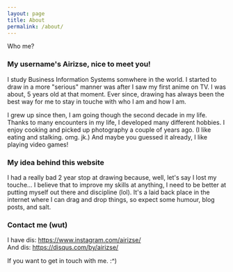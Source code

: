 ```yaml
---
layout: page
title: About
permalink: /about/
---
```


Who me?

### My username's Airizse, nice to meet you!

I study Business Information Systems somwhere in the world.
I started to draw in a more "serious" manner was after I saw my first anime on TV. I was about, 5 years old at that moment. Ever since, drawing has always been the best way for me to stay in touche with who I am and how I am.

I grew up since then, I am going though the second decade in my life.
Thanks to many encounters in my life, I developed many different hobbies.
I enjoy cooking and picked up photography a couple of years ago. (I like eating and stalking. omg. jk.) And maybe you guessed it already, I like playing video games!

### My idea behind this website
I had a really bad 2 year stop at drawing because, well, let's say I lost my touche... I believe that to improve my skills at anything, I need to be better at putting myself out there and discipline (lol). It's a laid back place in the internet where I can drag and drop things, so expect some humour, blog posts, and salt.

### Contact me (wut)
I have dis: <a href="https://www.instagram.com/airizse/ ">https://www.instagram.com/airizse/ </a>
<br/>
And dis: https://disqus.com/by/airizse/

If you want to get in touch with me. :^)
